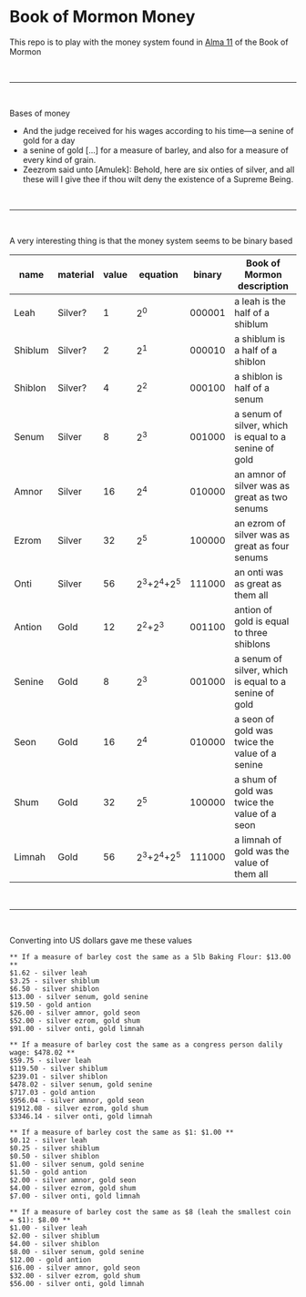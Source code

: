 # Book of Mormon Money

This repo is to play with the money system found in [Alma 11](https://www.churchofjesuschrist.org/study/scriptures/bofm/alma/11?lang=eng) of the Book of Mormon

<br><hr><br>

Bases of money

* And the judge received for his wages according to his time—a senine of gold for a day
* a senine of gold [...] for a measure of barley, and also for a measure of every kind of grain.
* Zeezrom said unto [Amulek]: Behold, here are six onties of silver, and all these will I give thee if thou wilt deny the existence of a Supreme Being.

<br><hr><br>

A very interesting thing is that the money system seems to be binary based

| name | material | value | equation | binary |Book of Mormon description |
| - | - | - | - | - | - |
| Leah | Silver? | 1 | 2<sup>0</sup> | 000001 | a leah is the half of a shiblum |
| Shiblum | Silver? | 2 | 2<sup>1</sup> | 000010 | a shiblum is a half of a shiblon |
| Shiblon | Silver? | 4 | 2<sup>2</sup> | 000100 | a shiblon is half of a senum |
| Senum | Silver | 8 | 2<sup>3</sup> | 001000 | a senum of silver, which is equal to a senine of gold |
| Amnor | Silver | 16 | 2<sup>4</sup> | 010000 |an amnor of silver was as great as two senums |
| Ezrom | Silver | 32 | 2<sup>5</sup> | 100000 |an ezrom of silver was as great as four senums |
| Onti | Silver | 56 | 2<sup>3</sup>+2<sup>4</sup>+2<sup>5</sup> | 111000 | an onti was as great as them all |
| Antion | Gold | 12 | 2<sup>2</sup>+2<sup>3</sup> | 001100 | antion of gold is equal to three shiblons |
| Senine | Gold | 8 | 2<sup>3</sup> | 001000 | a senum of silver, which is equal to a senine of gold |
| Seon | Gold | 16 | 2<sup>4</sup> | 010000 | a seon of gold was twice the value of a senine |
| Shum | Gold | 32 | 2<sup>5</sup> | 100000 | a shum of gold was twice the value of a seon |
| Limnah | Gold | 56 | 2<sup>3</sup>+2<sup>4</sup>+2<sup>5</sup> | 111000 | a limnah of gold was the value of them all |

<br><hr><br>

Converting into US dollars gave me these values

```
** If a measure of barley cost the same as a 5lb Baking Flour: $13.00 **
$1.62 - silver leah
$3.25 - silver shiblum
$6.50 - silver shiblon
$13.00 - silver senum, gold senine
$19.50 - gold antion
$26.00 - silver amnor, gold seon
$52.00 - silver ezrom, gold shum
$91.00 - silver onti, gold limnah

** If a measure of barley cost the same as a congress person dalily wage: $478.02 **
$59.75 - silver leah
$119.50 - silver shiblum
$239.01 - silver shiblon
$478.02 - silver senum, gold senine
$717.03 - gold antion
$956.04 - silver amnor, gold seon
$1912.08 - silver ezrom, gold shum
$3346.14 - silver onti, gold limnah

** If a measure of barley cost the same as $1: $1.00 **
$0.12 - silver leah
$0.25 - silver shiblum
$0.50 - silver shiblon
$1.00 - silver senum, gold senine
$1.50 - gold antion
$2.00 - silver amnor, gold seon
$4.00 - silver ezrom, gold shum
$7.00 - silver onti, gold limnah

** If a measure of barley cost the same as $8 (leah the smallest coin = $1): $8.00 **
$1.00 - silver leah
$2.00 - silver shiblum
$4.00 - silver shiblon
$8.00 - silver senum, gold senine
$12.00 - gold antion
$16.00 - silver amnor, gold seon
$32.00 - silver ezrom, gold shum
$56.00 - silver onti, gold limnah
```